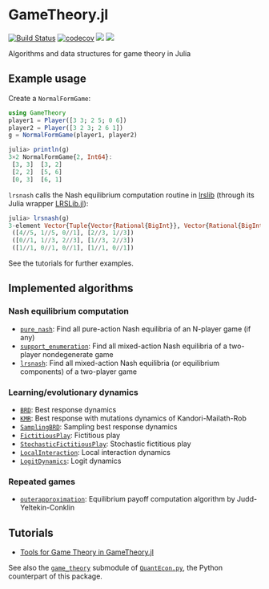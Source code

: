 # GameTheory.jl

[![Build Status](https://github.com/QuantEcon/GameTheory.jl/workflows/CI/badge.svg)](https://github.com/QuantEcon/GameTheory.jl/actions/workflows/ci.yml)
[![codecov](https://codecov.io/gh/QuantEcon/GameTheory.jl/branch/main/graph/badge.svg)](https://codecov.io/gh/QuantEcon/GameTheory.jl)
[![](https://img.shields.io/badge/docs-stable-blue.svg)](https://QuantEcon.github.io/GameTheory.jl/stable)
[![](https://img.shields.io/badge/docs-latest-blue.svg)](https://QuantEcon.github.io/GameTheory.jl/latest)

Algorithms and data structures for game theory in Julia

## Example usage

Create a `NormalFormGame`:

```jl
using GameTheory
player1 = Player([3 3; 2 5; 0 6])
player2 = Player([3 2 3; 2 6 1])
g = NormalFormGame(player1, player2)
```

```jl
julia> println(g)
3×2 NormalFormGame{2, Int64}:
 [3, 3]  [3, 2]
 [2, 2]  [5, 6]
 [0, 3]  [6, 1]
```

`lrsnash` calls the Nash equilibrium computation routine in [lrslib](http://cgm.cs.mcgill.ca/~avis/C/lrs.html)
(through its Julia wrapper [LRSLib.jl](https://github.com/JuliaPolyhedra/LRSLib.jl)):

```jl
julia> lrsnash(g)
3-element Vector{Tuple{Vector{Rational{BigInt}}, Vector{Rational{BigInt}}}}:
 ([4//5, 1//5, 0//1], [2//3, 1//3])
 ([0//1, 1//3, 2//3], [1//3, 2//3])
 ([1//1, 0//1, 0//1], [1//1, 0//1])
```

See the tutorials for further examples.

## Implemented algorithms

### Nash equilibrium computation

* [`pure_nash`](https://quantecon.github.io/GameTheory.jl/stable/lib/computing_nash_equilibria.html#GameTheory.pure_nash-Tuple{NormalFormGame}):
  Find all pure-action Nash equilibria of an N-player game (if any)
* [`support_enumeration`](https://quantecon.github.io/GameTheory.jl/stable/lib/computing_nash_equilibria.html#GameTheory.support_enumeration-Union{Tuple{NormalFormGame{2,%20T}},%20Tuple{T}}%20where%20T):
  Find all mixed-action Nash equilibria of a two-player nondegenerate game
* [`lrsnash`](https://quantecon.github.io/GameTheory.jl/stable/lib/computing_nash_equilibria.html#GameTheory.lrsnash-Tuple{NormalFormGame{2,%20%3C:Union{Int64,%20Rational}}}):
  Find all mixed-action Nash equilibria (or equilibrium components) of a two-player game

### Learning/evolutionary dynamics

* [`BRD`](https://quantecon.github.io/GameTheory.jl/stable/lib/learning_algorithms.html#GameTheory.BRD):
  Best response dynamics
* [`KMR`](https://quantecon.github.io/GameTheory.jl/stable/lib/learning_algorithms.html#GameTheory.KMR):
  Best response with mutations dynamics of Kandori-Mailath-Rob
* [`SamplingBRD`](https://quantecon.github.io/GameTheory.jl/stable/lib/learning_algorithms.html#GameTheory.SamplingBRD):
  Sampling best response dynamics
* [`FictitiousPlay`](https://quantecon.github.io/GameTheory.jl/stable/lib/learning_algorithms.html#GameTheory.FictitiousPlay):
  Fictitious play
* [`StochasticFictitiousPlay`](https://quantecon.github.io/GameTheory.jl/stable/lib/learning_algorithms.html#GameTheory.StochasticFictitiousPlay):
  Stochastic fictitious play
* [`LocalInteraction`](https://quantecon.github.io/GameTheory.jl/stable/lib/learning_algorithms.html#GameTheory.LocalInteraction):
  Local interaction dynamics
* [`LogitDynamics`](https://quantecon.github.io/GameTheory.jl/stable/lib/learning_algorithms.html#GameTheory.LogitDynamics):
  Logit dynamics

### Repeated games

* [`outerapproximation`](https://quantecon.github.io/GameTheory.jl/stable/lib/repeated_games.html#GameTheory.outerapproximation-Tuple{RepeatedGame{2}}):
  Equilibrium payoff computation algorithm by Judd-Yeltekin-Conklin

## Tutorials

* [Tools for Game Theory in GameTheory.jl](https://nbviewer.org/github/QuantEcon/game-theory-notebooks/blob/master/game_theory_jl.ipynb)

See also the [`game_theory`](https://quanteconpy.readthedocs.io/en/latest/game_theory.html) submodule of
[`QuantEcon.py`](https://github.com/QuantEcon/QuantEcon.py),
the Python counterpart of this package.
